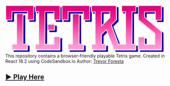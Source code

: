 ![Tetris Logo](https://github.com/trevforesta/tetris-game/blob/main/src/assets/tetris-logo.png?raw=true)
This repository contains a browser-friendly playable Tetris game. 
Created in React 18.2 using CodeSandbox.io
Author: [Trevor Foresta](https://github.com/trevforesta)

## [ ▶ Play Here ](https://codesandbox.io/s/tetris-game-jdjlgj)
